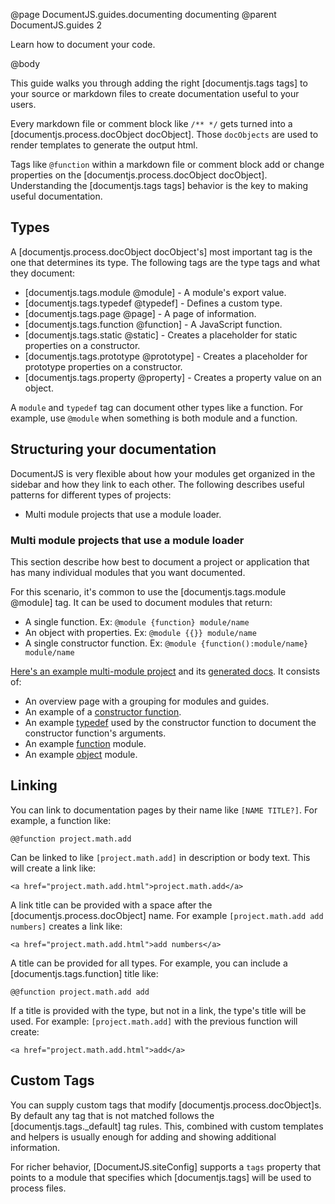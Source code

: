 @page DocumentJS.guides.documenting documenting
@parent DocumentJS.guides 2

Learn how to document your code.

@body

This guide walks you through adding the right [documentjs.tags tags] to your source
or markdown files to create documentation useful to your users.  

Every markdown file or comment block like `/** */` gets turned into 
a [documentjs.process.docObject docObject].  Those `docObjects` are used to render templates
to generate the output html.  

Tags like `@function` within a markdown file or comment block add or change
properties on the [documentjs.process.docObject docObject].  Understanding
the [documentjs.tags tags] behavior is the key to making useful documentation.

## Types

A [documentjs.process.docObject docObject's] most important tag is the one that determines its
type.  The following tags are the type tags and what they document:

 - [documentjs.tags.module @module] - A module's export value.
 - [documentjs.tags.typedef @typedef] - Defines a custom type.
 - [documentjs.tags.page @page] - A page of information.
 - [documentjs.tags.function @function] - A JavaScript function.
 - [documentjs.tags.static @static] - Creates a placeholder for static properties on a constructor.
 - [documentjs.tags.prototype @prototype] - Creates a placeholder for prototype properties on a constructor.
 - [documentjs.tags.property @property] - Creates a property value on an object.

A `module` and `typedef` tag can document other types like a function.  For example,
use `@module` when something is both module and a function.

## Structuring your documentation

DocumentJS is very flexible about how your modules get organized in the sidebar and how they
link to each other. The following describes useful patterns for different types of projects:

 - Multi module projects that use a module loader.

### Multi module projects that use a module loader

This section describe how best to document a project or application that
has many individual modules that you want documented.

For this scenario, it's common to use the [documentjs.tags.module @module] tag. It can be used
to document modules that return:

 - A single function. Ex: `@module {function} module/name`
 - An object with properties. Ex: `@module {{}} module/name`
 - A single constructor function. Ex: `@module {function():module/name} module/name`

[Here's an example multi-module project](https://github.com/bitovi/documentjs/tree/master/examples/multi) 
and its [generated docs](../examples/multi/index.html).  It consists of:

 - An overview page with a grouping for modules and guides.
 - An example of a [constructor function](../examples/multi/multi|lib|graph.html).
 - An example [typedef](../examples/multi/multi|lib|graph.graphData.html) used by the constructor function
   to document the constructor function's arguments.
 - An example [function](../examples/multi/multi|util|add.html) module.
 - An example [object](../examples/multi/multi|util|date-helpers.html) module.

## Linking

You can link to documentation pages by their name like `[NAME TITLE?]`.  For example, a
function like:

    @@function project.math.add
    
Can be linked to like `[project.math.add]` in description or body text.  This will create a link like:

    <a href="project.math.add.html">project.math.add</a>
    
A link title can be provided with a space after the [documentjs.process.docObject] name.
For example `[project.math.add add numbers]` creates a link like:

    <a href="project.math.add.html">add numbers</a>

A title can be provided for all types.  For example, you can include a [documentjs.tags.function] title
like:

    @@function project.math.add add
    
If a title is provided with the type, but not in a link, the type's title will be used.  For example:
`[project.math.add]` with the previous function will create:

    <a href="project.math.add.html">add</a>

## Custom Tags

You can supply custom tags that modify [documentjs.process.docObject]s.  By default any tag that is not
matched follows the [documentjs.tags._default] tag rules. This, combined with custom templates and helpers
is usually enough for adding and showing additional information.  

For richer behavior, [DocumentJS.siteConfig] supports a `tags` property that points to a module
that specifies which [documentjs.tags] will be used to process files.





